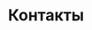 ---
# Feel free to add content and custom Front Matter to this file.
# To modify the layout, see https://jekyllrb.com/docs/themes/#overriding-theme-defaults

layout: contacts
title: Контакты
permalink: /contacts/
---